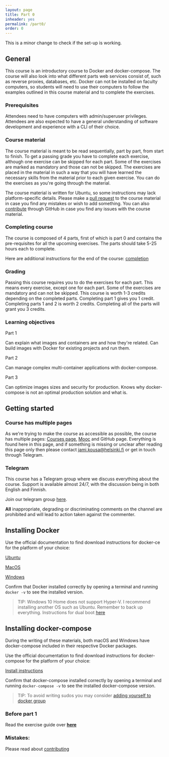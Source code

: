 ```yaml
---
layout: page
title: Part 0
inheader: yes
permalink: /part0/
order: 0
---
```


This is a minor change to check if the set-up is working.

## General ##

This course is an introductory course to Docker and docker-compose. The course will also look into what different parts web services consist of, such as reverse proxies, databases, etc. Docker can not be installed on faculty computers, so students will need to use their computers to follow the examples outlined in this course material and to complete the exercises.

### Prerequisites ###

Attendees need to have computers with admin/superuser privileges. Attendees are also expected to have a general understanding of software development and experience with a CLI of their choice.

### Course material ###

The course material is meant to be read sequentially, part by part, from start to finish. To get a passing grade you have to complete each exercise, although one exercise can be skipped for each part. Some of the exercises are marked as mandatory and those can not be skipped. The exercises are placed in the material in such a way that you will have learned the necessary skills from the material prior to each given exercise. You can do the exercises as you're going through the material.

The course material is written for Ubuntu, so some instructions may lack platform-specific details. Please make a [pull request](https://docker-hy.github.io/contributing) to the course material in case you find any mistakes or wish to add something. You can also [contribute](https://docker-hy.github.io/contributing) through GitHub in case you find any issues with the course material.

### Completing course ###

The course is composed of 4 parts, first of which is part 0 and contains the pre-requisites for all the upcoming exercises. The parts should take 5-25 hours each to complete.

Here are additional instructions for the end of the course: [completion](/completion)

### Grading ##

Passing this course requires you to do the exercises for each part. This means every exercise, except one for each part. Some of the exercises are mandatory and can not be skipped. This course is worth 1-3 credits depending on the completed parts.
Completing part 1 gives you 1 credit. Completing parts 1 and 2 is worth 2 credits. Completing all of the parts will grant you 3 credits.

### Learning objectives ###

Part 1

Can explain what images and containers are and how they're related.
Can build images with Docker for existing projects and run them.

Part 2

Can manage complex multi-container applications with docker-compose.

Part 3

Can optimize images sizes and security for production.
Knows why docker-compose is not an optimal production solution and what is.

## Getting started ##

### Course has multiple pages ###

As we're trying to make the course as accessible as possible, the course has multiple pages: [Courses page](https://courses.helsinki.fi/fi/aytkt21025en/132141109), [Mooc](https://mooc.fi/) and GitHub page. Everything is found here in this page, and if something is missing or unclear after reading this page only then please contact jami.kousa@helsinki.fi or get in touch through Telegram.

### Telegram ###

This course has a Telegram group where we discuss everything about the course. Support is available almost 24/7, with the discussion being in both English and Finnish.

Join our telegram group [here](https://t.me/joinchat/HIg2vkuQ1T4QUPJDxIgshQ).

**All** inappropriate, degrading or discriminating comments on the channel are prohibited and will lead to action taken against the commenter.

## Installing Docker ##

Use the official documentation to find download instructions for docker-ce for the platform of your choice:

[Ubuntu](https://docs.docker.com/install/linux/docker-ce/ubuntu/)

[MacOS](https://docs.docker.com/docker-for-mac/install/)

[Windows](https://docs.docker.com/docker-for-windows/install/)

Confirm that Docker installed correctly by opening a terminal and running ```docker -v``` to see the installed version.

> TIP: Windows 10 Home does not support Hyper-V. I recommend installing another OS such as Ubuntu. Remember to back up everything. Instructions for dual boot [here](https://hackernoon.com/installing-ubuntu-18-04-along-with-windows-10-dual-boot-installation-for-deep-learning-f4cd91b58557)

## Installing docker-compose ##

During the writing of these materials, both macOS and Windows have docker-compose included in their respective Docker packages.

Use the official documentation to find download instructions for docker-compose for the platform of your choice:

[Install instructions](https://docs.docker.com/compose/install/)

Confirm that docker-compose installed correctly by opening a terminal and running ```docker-compose -v``` to see the installed docker-compose version.

> TIP: To avoid writing sudos you may consider [adding yourself to docker group](https://docs.docker.com/install/linux/linux-postinstall/)

### Before part 1 ###

Read the exercise guide over **[here](/exercises)**

### Mistakes: ###

Please read about [contributing](https://docker-hy.github.io/contributing)
